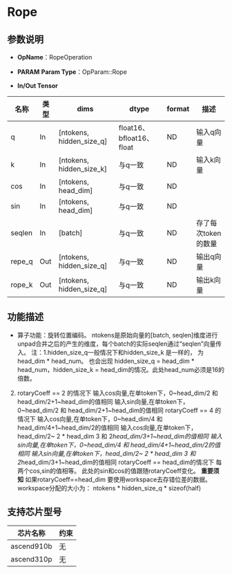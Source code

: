 # Rope
## 参数说明
- **OpName**：RopeOperation
- **PARAM**
**Param Type**：OpParam::Rope

- **In/Out Tensor**
 
|名称 | 类型  | dims  | dtype  |format|描述|
| ------------ | ------------ | ------------ | ------------ |------------ |------------ |
|  q|In  |[ntokens, hidden_size_q]|float16、bfloat16、float|ND|输入q向量|
| k  |  In| [ntokens, hidden_size_k]| 与q一致|ND|输入k向量|
|  cos | In|[ntokens, head_dim]| 与q一致|ND||
|  sin | In|[ntokens, head_dim]| 与q一致|ND||
|  seqlen | In|[batch]| 与q一致|ND|存了每次token的数量|
|  repe_q | Out| [ntokens, hidden_size_q]| 与q一致|ND|输出q向量|
|  rope_k | Out| [ntokens, hidden_size_q]| 与q一致|ND|输出k向量|
 
## 功能描述
- 算子功能：旋转位置编码。
ntokens是原始向量的[batch, seqlen]维度进行unpad合并之后的产生的维度，每个batch的实际seqlen通过“seqlen”向量传入。
注：1.hidden_size_q一般情况下和hidden_size_k 是一样的， 为 head_dim * head_num。
也会出现 hidden_size_q = head_dim * head_num，hidden_size_k = head_dim的情况。此处head_num必须是16的倍数。
 
2. rotaryCoeff == 2 的情况下
输入cos向量,在单token下，0~head_dim/2 和 head_dim/2+1~head_dim的值相同
输入sin向量,在单token下，0~head_dim/2 和 head_dim/2+1~head_dim的值相同
rotaryCoeff == 4 的情况下
输入cos向量,在单token下，0~head_dim/4 和 head_dim/4+1~head_dim/2的值相同
输入cos向量,在单token下，head_dim/2~ 2 * head_dim 3 和 2*head_dim/3+1~head_dim的值相同
输入sin向量,在单token下，0~head_dim/4 和 head_dim/4+1~head_dim/2的值相同
输入sin向量,在单token下，head_dim/2~ 2 * head_dim 3 和 2*head_dim/3+1~head_dim的值相同
rotaryCoeff == head_dim的情况下
每两个cos,sin的值相等。
此处的sin和cos的值跟随rotaryCoeff变化。
**重要须知**
如果rotaryCoeff==head_dim 要使用workspace去存错位差的数据。workspace分配的大小为：
ntokens * hidden_size_q * sizeof(half)
 
 
## 支持芯片型号
 
|芯片名称|约束 | 
| ------------ | ------------ | 
|  ascend910b| 无|
|  ascend310p| 无|